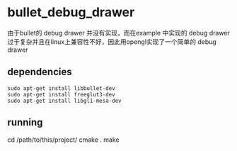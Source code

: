 # bullet_debug_drawer

由于bullet的 debug drawer 并没有实现，而在example 中实现的 debug drawer过于复杂并且在linux上兼容性不好，因此用opengl实现了一个简单的 debug drawer



## dependencies 

    sudo apt-get install libbullet-dev
    sudo apt-get install freeglut3-dev
    sudo apt-get install libgl1-mesa-dev

## running

cd /path/to/this/project/
cmake .
make 
